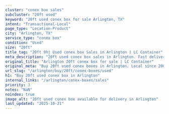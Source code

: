 ```yaml
---
cluster: "conex box sales"
subcluster: "20ft used"
keyword: "20ft used conex box for sale Arlington, TX"
intent: "Transactional-Local"
page_type: "Location-Product"
city: "Arlington, TX"
service_type: "conex box"
condition: "Used"
size: "20ft"
title_tag: "20ft 9hj Used conex box Sales in Arlington | LC Container"
meta_description: "20ft used conex box sales in Arlington. Fast delivery, competitive pricing. Serving conex boxes area. Quote ID: 9ZH. Call (214) 524-4168 for your free quote today."
original_title: "Arlington 20ft conex box for sale | LC Container"
original_meta: "Buy 20ft used conex boxes in Arlington. Local since 2003. New & used inventory. Fast delivery. Get your free quote — call (214) 524-4168 today."
url_slug: "/arlington/buy/20ft/conex-boxes/used"
h1: "Buy 20ft used conex box in Arlington"
internal_links: "/arlington/conex-boxes/sales"
priority: 3
notes: "NaN"
noindex: true
image_alt: "20ft used conex box available for delivery in Arlington"
last_updated: "2025-10-21"
---
```


<!-- TODO: Add unique city/inventory copy, images, and internal links here. -->
